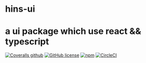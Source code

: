 # hins-ui
# a ui package which use react && typescript

[![Coveralls github](https://img.shields.io/coveralls/github/xuanzebin/hins-ui)](https://coveralls.io/github/xuanzebin/hins-ui?branch=master) [![GitHub license](https://img.shields.io/github/license/xuanzebin/hins-ui)](https://github.com/xuanzebin/hins-ui/blob/master/LICENSE) [![npm](https://img.shields.io/npm/v/hins-ui?label=npm)](https://www.npmjs.com/package/hins-ui) [![CircleCI](https://img.shields.io/circleci/build/github/xuanzebin/hins-ui/master)](https://app.circleci.com/pipelines/github/xuanzebin/hins-ui)